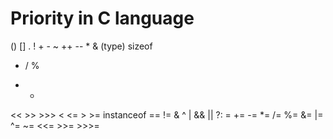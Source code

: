 # Priority in C language

() [] .
! + - ~ ++ -- * & (type) sizeof
* / %
+ - 
<< >> >>>
< <= > >= instanceof
== !=
&
^
|
&&
||
?:
= += -= *= /= %= &= |= ^= ~= <<= >>= >>>=



